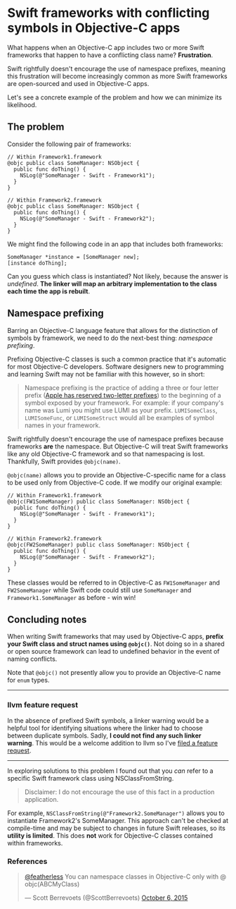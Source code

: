 # Swift frameworks with conflicting symbols in Objective-C apps

What happens when an Objective-C app includes two or more Swift frameworks that happen to have a conflicting class name? **Frustration**.

Swift rightfully doesn't encourage the use of namespace prefixes, meaning this frustration will become increasingly common as more Swift frameworks are open-sourced and used in Objective-C apps.

Let's see a concrete example of the problem and how we can minimize its likelihood.

## The problem

Consider the following pair of frameworks:

```language-swift
// Within Framework1.framework
@objc public class SomeManager: NSObject {
  public func doThing() {
    NSLog(@"SomeManager - Swift - Framework1");
  }
}

// Within Framework2.framework
@objc public class SomeManager: NSObject {
  public func doThing() {
    NSLog(@"SomeManager - Swift - Framework2");
  }
}
```

We might find the following code in an app that includes both frameworks:

```language-objectivec
SomeManager *instance = [SomeManager new];
[instance doThing];
```

Can you guess which class is instantiated? Not likely, because the answer is *undefined*. **The linker will map an arbitrary implementation to the class each time the app is rebuilt**.

## Namespace prefixing

Barring an Objective-C language feature that allows for the distinction of symbols by framework, we need to do the next-best thing: *namespace prefixing*.

Prefixing Objective-C classes is such a common practice that it's automatic for most Objective-C developers. Software designers new to programming and learning Swift may not be familiar with this however, so in short:

> Namespace prefixing is the practice of adding a three or four letter prefix ([Apple has reserved two-letter prefixes](https://developer.apple.com/library/ios/documentation/Cocoa/Conceptual/ProgrammingWithObjectiveC/Conventions/Conventions.html)) to the beginning of a symbol exposed by your framework. For example: if your company's name was Lumi you might use LUMI as your prefix. `LUMISomeClass`, `LUMISomeFunc`, or `LUMISomeStruct` would all be examples of symbol names in your framework.

Swift rightfully doesn't encourage the use of namespace prefixes because frameworks **are** the namespace. But Objective-C will treat Swift frameworks like any old Objective-C framework and so that namespacing is lost. Thankfully, Swift provides `@objc(name)`.

`@objc(name)` allows you to provide an Objective-C-specific name for a class to be used only from Objective-C code. If we modify our original example:

```language-swift
// Within Framework1.framework
@objc(FW1SomeManager) public class SomeManager: NSObject {
  public func doThing() {
    NSLog(@"SomeManager - Swift - Framework1");
  }
}

// Within Framework2.framework
@objc(FW2SomeManager) public class SomeManager: NSObject {
  public func doThing() {
    NSLog(@"SomeManager - Swift - Framework2");
  }
}
```

These classes would be referred to in Objective-C as `FW1SomeManager` and `FW2SomeManager` while Swift code could still use `SomeManager` and `Framework1.SomeManager` as before - win win!

## Concluding notes

When writing Swift frameworks that may used by Objective-C apps, **prefix your Swift class and struct names using `@objc()`**. Not doing so in a shared or open source framework can lead to undefined behavior in the event of naming conflicts.

Note that `@objc()` not presently allow you to provide an Objective-C name for `enum` types.

---

### llvm feature request

In the absence of prefixed Swift symbols, a linker warning would be a helpful tool for identifying situations where the linker had to choose between duplicate symbols. Sadly, **I could not find any such linker warning**. This would be a welcome addition to llvm so I've [filed a feature request](https://llvm.org/bugs/show_bug.cgi?id=25083).

---

In exploring solutions to this problem I found out that you *can* refer to a specific Swift framework class using NSClassFromString.

> Disclaimer: I do not encourage the use of this fact in a production application.

For example, `NSClassFromString(@"Framework2.SomeManager")` allows you to instantiate Framework2's SomeManager. This approach can't be checked at compile-time and may be subject to changes in future Swift releases, so its **utility is limited**. This does **not** work for Objective-C classes contained within frameworks.

### References

<blockquote class="twitter-tweet" data-conversation="none" lang="en"><p lang="en" dir="ltr"><a href="https://twitter.com/featherless">@featherless</a> You can namespace classes in Objective-C only with @ objc(ABCMyClass)</p>&mdash; Scott Berrevoets (@ScottBerrevoets) <a href="https://twitter.com/ScottBerrevoets/status/651460908363857920">October 6, 2015</a></blockquote>
<script async src="//platform.twitter.com/widgets.js" charset="utf-8"></script>

